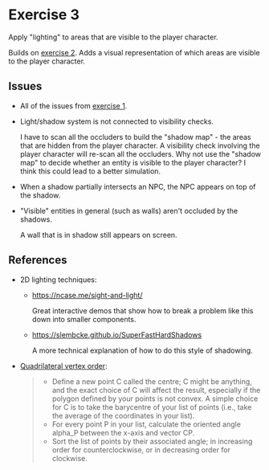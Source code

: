 # Exercise 3

Apply "lighting" to areas that are visible to the player character.

Builds on [exercise 2](../exercise-2/index.md).
Adds a visual representation of which areas are visible to the player character.

## Issues

* All of the issues from [exercise 1](../exercise-1/index.md#issues).
* Light/shadow system is not connected to visibility checks.

  I have to scan all the occluders to build the "shadow map" - the areas that are hidden from the
  player character.
  A visibility check involving the player character will re-scan all the occluders.
  Why not use the "shadow map" to decide whether an entity is visible to the player character?
  I think this could lead to a better simulation. 

* When a shadow partially intersects an NPC, the NPC appears on top of the shadow.

* "Visible" entities in general (such as walls) aren't occluded by the shadows.

  A wall that is in shadow still appears on screen.

## References

* 2D lighting techniques:
  
  * <https://ncase.me/sight-and-light/>

    Great interactive demos that show how to break a problem like this down into smaller components.

  * <https://slembcke.github.io/SuperFastHardShadows>

    A more technical explanation of how to do this style of shadowing.

* [Quadrilateral vertex order](https://stackoverflow.com/a/69104076/2884502):

  > * Define a new point C called the centre; C might be anything, and the exact choice of C will affect the result, especially if the polygon defined by your points is not convex. A simple choice for C is to take the barycentre of your list of points (i.e., take the average of the coordinates in your list).
  > * For every point P in your list, calculate the oriented angle alpha_P between the x-axis and vector CP.
  > * Sort the list of points by their associated angle; in increasing order for counterclockwise, or in decreasing order for clockwise.
